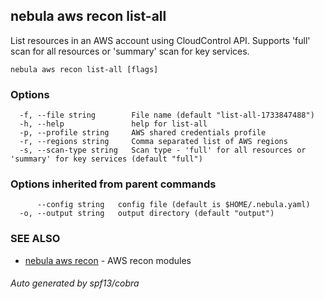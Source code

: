 ## nebula aws recon list-all

List resources in an AWS account using CloudControl API. Supports 'full' scan for all resources or 'summary' scan for key services.

```
nebula aws recon list-all [flags]
```

### Options

```
  -f, --file string        File name (default "list-all-1733847488")
  -h, --help               help for list-all
  -p, --profile string     AWS shared credentials profile
  -r, --regions string     Comma separated list of AWS regions
  -s, --scan-type string   Scan type - 'full' for all resources or 'summary' for key services (default "full")
```

### Options inherited from parent commands

```
      --config string   config file (default is $HOME/.nebula.yaml)
  -o, --output string   output directory (default "output")
```

### SEE ALSO

* [nebula aws recon](nebula_aws_recon.md)	 - AWS recon modules

###### Auto generated by spf13/cobra
